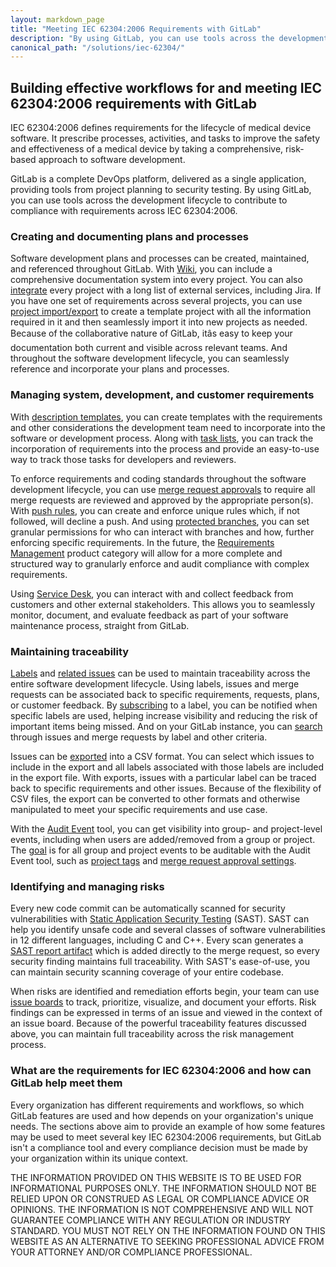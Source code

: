 ```yaml
---
layout: markdown_page
title: "Meeting IEC 62304:2006 Requirements with GitLab"
description: "By using GitLab, you can use tools across the development lifecycle to contribute to compliance with requirements across IEC 62304:2006. Learn more!"
canonical_path: "/solutions/iec-62304/"
---
```

## Building effective workflows for and meeting IEC 62304:2006 requirements with GitLab

IEC 62304:2006 defines requirements for the lifecycle of medical device software. It prescribe processes, activities, and tasks to improve the safety and effectiveness of a medical device by taking a comprehensive, risk-based approach to software development.

GitLab is a complete DevOps platform, delivered as a single application, providing tools from project planning to security testing. By using GitLab, you can use tools across the development lifecycle to contribute to compliance with requirements across IEC 62304:2006.

### Creating and documenting plans and processes

Software development plans and processes can be created, maintained, and referenced throughout GitLab. With [Wiki](https://docs.gitlab.com/ee/user/project/wiki/), you can include a comprehensive documentation system into every project. You can also [integrate](https://docs.gitlab.com/ee/user/project/integrations/index.html) every project with a long list of external services, including Jira. If you have one set of requirements across several projects, you can use [project import/export](https://docs.gitlab.com/ee/user/project/settings/import_export.html) to create a template project with all the information required in it and then seamlessly import it into new projects as needed. Because of the collaborative nature of GitLab, itâs easy to keep your documentation both current and visible across relevant teams. And throughout the software development lifecycle, you can seamlessly reference and incorporate your plans and processes.

### Managing system, development, and customer requirements

With [description templates](https://docs.gitlab.com/ee/user/project/description_templates.html), you can create templates with the requirements and other considerations the development team need to incorporate into the software or development process. Along with [task lists](https://docs.gitlab.com/ee/user/markdown.html#task-lists), you can track the incorporation of requirements into the process and provide an easy-to-use way to track those tasks for developers and reviewers.

To enforce requirements and coding standards throughout the software development lifecycle, you can use [merge request approvals](https://docs.gitlab.com/ee/user/project/merge_requests/approvals/) to require all merge requests are reviewed and approved by the appropriate person(s). With [push rules](https://docs.gitlab.com/ee/push_rules/push_rules.html), you can create and enforce unique rules which, if not followed, will decline a push. And using [protected branches](https://docs.gitlab.com/ee/user/project/protected_branches.html), you can set granular permissions for who can interact with branches and how, further enforcing specific requirements. In the future, the [Requirements Management](https://about.gitlab.com/direction/plan/certify/) product category will allow for a more complete and structured way to granularly enforce and audit compliance with complex requirements.

Using [Service Desk](https://about.gitlab.com/stages-devops-lifecycle/service-desk/), you can interact with and collect feedback from customers and other external stakeholders. This allows you to seamlessly monitor, document, and evaluate feedback as part of your software maintenance process, straight from GitLab.

### Maintaining traceability

[Labels](https://docs.gitlab.com/ee/user/project/labels.html) and [related issues](https://docs.gitlab.com/ee/user/project/issues/related_issues.html) can be used to maintain traceability across the entire software development lifecycle. Using labels, issues and merge requests can be associated back to specific requirements, requests, plans, or customer feedback. By [subscribing](https://docs.gitlab.com/ee/user/project/labels.html) to a label, you can be notified when specific labels are used, helping increase visibility and reducing the risk of important items being missed. And on your GitLab instance, you can [search](https://docs.gitlab.com/ee/user/search/) through issues and merge requests by label and other criteria.

Issues can be [exported](https://docs.gitlab.com/ee/user/project/issues/csv_export.html) into a CSV format. You can select which issues to include in the export and all labels associated with those labels are included in the export file. With exports, issues with a particular label can be traced back to specific requirements and other issues. Because of the flexibility of CSV files, the export can be converted to other formats and otherwise manipulated to meet your specific requirements and use case.

With the [Audit Event](https://docs.gitlab.com/ee/administration/audit_events.html) tool, you can get visibility into group- and project-level events, including when users are added/removed from a group or project. The [goal](https://gitlab.com/groups/gitlab-org/-/epics/474) is for all group and project events to be auditable with the Audit Event tool, such as [project tags](https://gitlab.com/gitlab-org/gitlab-ee/issues/5246) and [merge request approval settings](https://gitlab.com/gitlab-org/gitlab-ee/issues/7531).

### Identifying and managing risks

Every new code commit can be automatically scanned for security vulnerabilities with [Static Application Security Testing](https://docs.gitlab.com/ee/user/application_security/sast/) (SAST). SAST can help you identify unsafe code and several classes of software vulnerabilities in 12 different languages, including C and C++. Every scan generates a [SAST report artifact](https://docs.gitlab.com/ee/ci/yaml/artifacts_reports.html#artifactsreportssast) which is added directly to the merge request, so every security finding maintains full traceability. With SAST's ease-of-use, you can maintain security scanning coverage of your entire codebase.

When risks are identified and remediation efforts begin, your team can use [issue boards](https://docs.gitlab.com/ee/user/project/issue_board.html) to track, prioritize, visualize, and document your efforts. Risk findings can be expressed in terms of an issue and viewed in the context of an issue board. Because of the powerful traceability features discussed above, you can maintain full traceability across the risk management process.

### What are the requirements for IEC 62304:2006 and how can GitLab help meet them

Every organization has different requirements and workflows, so which GitLab features are used and how depends on your organization's unique needs. The sections above aim to provide an example of how some features may be used to meet several key IEC 62304:2006 requirements, but GitLab isn't a compliance tool and every compliance decision must be made by your organization within its unique context.

THE INFORMATION PROVIDED ON THIS WEBSITE IS TO BE USED FOR INFORMATIONAL PURPOSES ONLY. THE INFORMATION SHOULD NOT BE RELIED UPON OR CONSTRUED AS LEGAL OR COMPLIANCE ADVICE OR OPINIONS. THE INFORMATION IS NOT COMPREHENSIVE AND WILL NOT GUARANTEE COMPLIANCE WITH ANY REGULATION OR INDUSTRY STANDARD. YOU MUST NOT RELY ON THE INFORMATION FOUND ON THIS WEBSITE AS AN ALTERNATIVE TO SEEKING PROFESSIONAL ADVICE FROM YOUR ATTORNEY AND/OR COMPLIANCE PROFESSIONAL.
